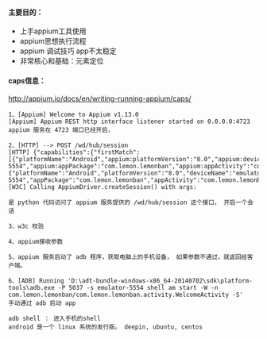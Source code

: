 #### 主要目的：
 - 上手appium工具使用
 - appium思想执行流程
 - appium 调试技巧 app不太稳定
 - 非常核心和基础：元素定位

#### caps信息：
http://appium.io/docs/en/writing-running-appium/caps/

```
1、[Appium] Welcome to Appium v1.13.0
[Appium] Appium REST http interface listener started on 0.0.0.0:4723
appium 服务在 4723 端口已经开启，
```

```
2、[HTTP] --> POST /wd/hub/session
[HTTP] {"capabilities":{"firstMatch":[{"platformName":"Android","appium:platformVersion":"8.0","appium:deviceName":"emulator-5554","appium:appPackage":"com.lemon.lemonban","appium:appActivity":"com.lemon.lemonban.activity.WelcomeActivity"}]},"desiredCapabilities":{"platformName":"Android","platformVersion":"8.0","deviceName":"emulator-5554","appPackage":"com.lemon.lemonban","appActivity":"com.lemon.lemonban.activity.WelcomeActivity"}}
[W3C] Calling AppiumDriver.createSession() with args:

是 python 代码访问了 appium 服务提供的 /wd/hub/session 这个接口， 开启一个会话

```
```
3、w3c 校验

```

```
4、appium接收参数
```

```
5、appium 服务启动了 adb 程序，获取电脑上的手机设备， 如果参数不通过，就返回给客户端。
```

```
6、[ADB] Running 'D:\adt-bundle-windows-x86_64-20140702\sdk\platform-tools\adb.exe -P 5037 -s emulator-5554 shell am start -W -n com.lemon.lemonban/com.lemon.lemonban.activity.WelcomeActivity -S'
手动通过 adb 启动 app

adb shell ： 进入手机的shell
android 是一个 linux 系统的发行版。 deepin, ubuntu, centos
```